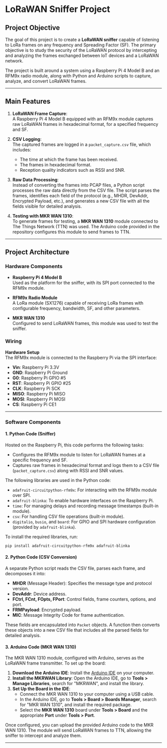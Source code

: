 # LoRaWAN Sniffer Project

## Project Objective
The goal of this project is to create a **LoRaWAN sniffer** capable of listening to LoRa frames on any frequency and Spreading Factor (SF). The primary objective is to study the security of the LoRaWAN protocol by intercepting and analyzing the frames exchanged between IoT devices and a LoRaWAN network.

The project is built around a system using a Raspberry Pi 4 Model B and an RFM9x radio module, along with Python and Arduino scripts to capture, analyze, and convert LoRaWAN frames.

---

## Main Features
1. **LoRaWAN Frame Capture**:  
   A Raspberry Pi 4 Model B equipped with an RFM9x module captures raw LoRaWAN frames in hexadecimal format, for a specified frequency and SF.

2. **CSV Logging**:  
   The captured frames are logged in a `packet_capture.csv` file, which includes:
   - The time at which the frame has been received.
   - The frames in hexadecimal format.
   - Reception quality indicators such as RSSI and SNR.

3. **Raw Data Processing**:  
   Instead of converting the frames into PCAP files, a Python script processes the raw data directly from the CSV file. The script parses the frames, identifies each field of the protocol (e.g., MHDR, DevAddr, Encrypted Payload, etc.), and generates a new CSV file with all the fields visible for detailed analysis.

4. **Testing with MKR WAN 1310**:  
   To generate frames for testing, a **MKR WAN 1310** module connected to The Things Network (TTN) was used. The Arduino code provided in the repository configures this module to send frames to TTN.

---

## Project Architecture

### Hardware Components
- **Raspberry Pi 4 Model B**  
  Used as the platform for the sniffer, with its SPI port connected to the RFM9x module.

- **RFM9x Radio Module**  
  A LoRa module (SX1276) capable of receiving LoRa frames with configurable frequency, bandwidth, SF, and other parameters.

- **MKR WAN 1310**  
  Configured to send LoRaWAN frames, this module was used to test the sniffer.

### Wiring

**Hardware Setup**  
   The RFM9x module is connected to the Raspberry Pi via the SPI interface:  
   - **Vin**: Raspberry Pi 3.3V  
   - **GND**: Raspberry Pi Ground  
   - **G0**: Raspberry Pi GPIO #5  
   - **RST**: Raspberry Pi GPIO #25  
   - **CLK**: Raspberry Pi SCK  
   - **MISO**: Raspberry Pi MISO  
   - **MOSI**: Raspberry Pi MOSI  
   - **CS**: Raspberry Pi CE1  

---

### Software Components

#### 1. **Python Code (Sniffer)**  
   Hosted on the Raspberry Pi, this code performs the following tasks:
   - Configures the RFM9x module to listen for LoRaWAN frames at a specific frequency and SF.
   - Captures raw frames in hexadecimal format and logs them to a CSV file (`packet_capture.csv`) along with RSSI and SNR values.

   The following libraries are used in the Python code:  
   - `adafruit-circuitpython-rfm9x`: For interacting with the RFM9x module over SPI.  
   - `adafruit-blinka`: To enable hardware interfaces on the Raspberry Pi.  
   - `time`: For managing delays and recording message timestamps (built-in module).  
   - `csv`: For handling CSV file operations (built-in module).  
   - `digitalio`, `busio`, and `board`: For GPIO and SPI hardware configuration (provided by `adafruit-blinka`).

   To install the required libraries, run:  
   ```bash
   pip install adafruit-circuitpython-rfm9x adafruit-blinka
   ```

#### 2. **Python Code (CSV Conversion)**  
   A separate Python script reads the CSV file, parses each frame, and decomposes it into:
   - **MHDR** (Message Header): Specifies the message type and protocol version.
   - **DevAddr**: Device address.
   - **FCtrl, FCnt, FOpts, FPort**: Control fields, frame counters, options, and port.
   - **FRMPayload**: Encrypted payload.
   - **MIC**: Message Integrity Code for frame authentication.

   These fields are encapsulated into `Packet` objects. A function then converts these objects into a new CSV file that includes all the parsed fields for detailed analysis.

#### 3. **Arduino Code (MKR WAN 1310)**  
The MKR WAN 1310 module, configured with Arduino, serves as the LoRaWAN frame transmitter. To set up the board:  
1. **Download the Arduino IDE**: Install the [Arduino IDE](https://www.arduino.cc/en/software) on your computer.  
2. **Install the MKRWAN Library**: Open the Arduino IDE, go to **Tools > Manage Libraries**, search for "MKRWAN", and install the library.  
3. **Set Up the Board in the IDE**:  
   - Connect the MKR WAN 1310 to your computer using a USB cable.  
   - In the Arduino IDE, go to **Tools > Board > Boards Manager**, search for "MKR WAN 1310", and install the required package.  
   - Select the **MKR WAN 1310** board under **Tools > Board** and the appropriate **Port** under **Tools > Port**.  

Once configured, you can upload the provided Arduino code to the MKR WAN 1310. The module will send LoRaWAN frames to TTN, allowing the sniffer to intercept and analyze them.

---